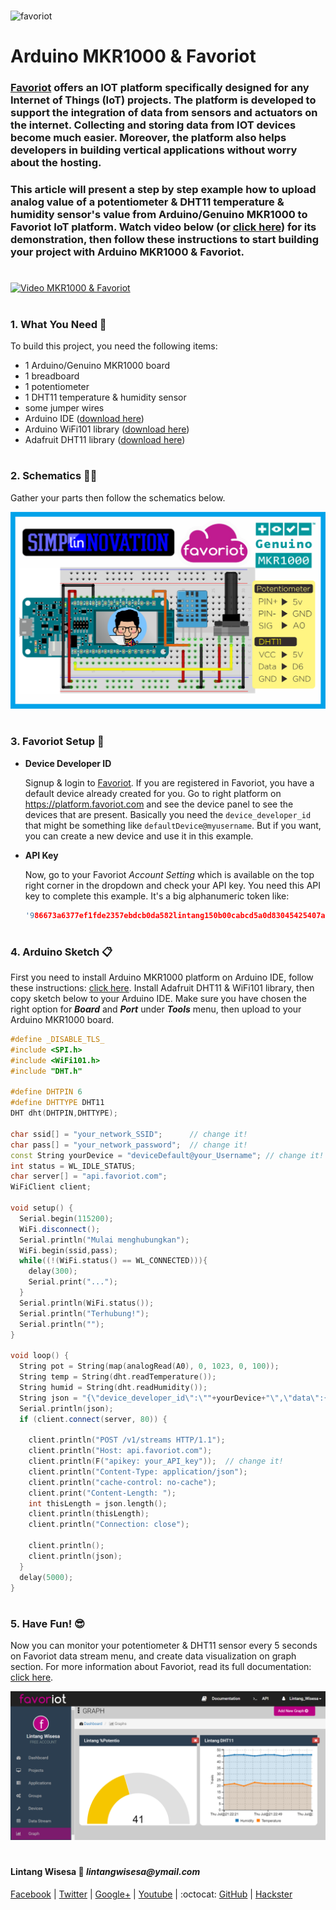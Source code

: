 #

![favoriot](https://www.favoriot.com/wp-content/uploads/2017/03/favoriot-1.png)

# Arduino MKR1000 & Favoriot

### **[Favoriot](https://www.favoriot.com/home/iotplatform)** offers an IOT platform specifically designed for any Internet of Things (IoT) projects. The platform is developed to support the integration of data from sensors and actuators on the internet. Collecting and storing data from IOT devices become much easier. Moreover, the platform also helps developers in building vertical applications without worry about the hosting. 

### This article will present a step by step example how to upload analog value of a potentiometer & DHT11 temperature & humidity sensor's value from Arduino/Genuino MKR1000 to Favoriot IoT platform. Watch video below (or [click here](https://www.youtube.com/watch?v=snorUeH-t38)) for its demonstration, then follow these instructions to start building your project with Arduino MKR1000 & Favoriot.

#

[![Video MKR1000 & Favoriot](https://img.youtube.com/vi/snorUeH-t38/0.jpg)](https://www.youtube.com/watch?v=snorUeH-t38)

#

### **1. What You Need** :gift:
To build this project, you need the following items:
- 1 Arduino/Genuino MKR1000 board
- 1 breadboard
- 1 potentiometer
- 1 DHT11 temperature & humidity sensor
- some jumper wires
- Arduino IDE ([download here](https://www.arduino.cc/en/Main/Software))
- Arduino WiFi101 library ([download here](https://www.arduino.cc/en/Reference/WiFi101))
- Adafruit DHT11 library ([download here](https://github.com/adafruit/DHT-sensor-library))

#

### **2. Schematics** :wrench::hammer:

Gather your parts then follow the schematics below.

![favoriot](https://raw.githubusercontent.com/LintangWisesa/Arduino_MKR1000_Favoriot/master/MKR1000_Favoriot_Schematics.png)

#

### **3. Favoriot Setup** :purple_heart:

- __Device Developer ID__

  Signup & login to [Favoriot](https://platform.favoriot.com/login). If you are registered in Favoriot, you have a default device already created for you. Go to right platform on https://platform.favoriot.com and see the device panel to see the devices that are present. Basically you need the ```device_developer_id``` that might be something like ```defaultDevice@myusername```. But if you want, you can create a new device and use it in this example.

- __API Key__

  Now, go to your Favoriot *Account Setting* which is available on the top right corner in the dropdown and check your API key. You need this API key to complete this example. It's a big alphanumeric token like:
  ```c++
  '986673a6377ef1fde2357ebdcb0da582lintang150b00cabcd5a0d83045425407ab4'
  ```

#

### **4. Arduino Sketch** :clipboard:

First you need to install Arduino MKR1000 platform on Arduino IDE, follow these instructions: [click here](https://www.arduino.cc/en/Guide/MKR1000). Install Adafruit DHT11 & WiFi101 library, then copy sketch below to your Arduino IDE. Make sure you have chosen the right option for **_Board_** and **_Port_** under **_Tools_** menu, then upload to your Arduino MKR1000 board.

```c++
#define _DISABLE_TLS_
#include <SPI.h>
#include <WiFi101.h>
#include "DHT.h" 

#define DHTPIN 6
#define DHTTYPE DHT11
DHT dht(DHTPIN,DHTTYPE);

char ssid[] = "your_network_SSID";      // change it!
char pass[] = "your_network_password";  // change it!
const String yourDevice = "deviceDefault@your_Username"; // change it!
int status = WL_IDLE_STATUS;
char server[] = "api.favoriot.com";
WiFiClient client;

void setup() {
  Serial.begin(115200);
  WiFi.disconnect();
  Serial.println("Mulai menghubungkan");
  WiFi.begin(ssid,pass);
  while((!(WiFi.status() == WL_CONNECTED))){
    delay(300);
    Serial.print("...");
  }
  Serial.println(WiFi.status());
  Serial.println("Terhubung!");
  Serial.println("");
}

void loop() {
  String pot = String(map(analogRead(A0), 0, 1023, 0, 100));
  String temp = String(dht.readTemperature());
  String humid = String(dht.readHumidity());
  String json = "{\"device_developer_id\":\""+yourDevice+"\",\"data\":{\"Potentio\":\""+pot+"\",\"Temperature\":\""+temp+"\",\"Humidity\":\""+humid+"\"}}";
  Serial.println(json);
  if (client.connect(server, 80)) {
    
    client.println("POST /v1/streams HTTP/1.1");
    client.println("Host: api.favoriot.com");
    client.println(F("apikey: your_API_key"));  // change it!
    client.println("Content-Type: application/json");
    client.println("cache-control: no-cache");
    client.print("Content-Length: ");
    int thisLength = json.length();
    client.println(thisLength);
    client.println("Connection: close");

    client.println();
    client.println(json);
  }
  delay(5000);
}
```

#

### **5. Have Fun!** :sunglasses:
Now you can monitor your potentiometer & DHT11 sensor every 5 seconds on Favoriot data stream menu, and create data visualization on graph section. For more information about Favoriot, read its full documentation: [click here](https://platform.favoriot.com/tutorial/).

![favoriot_graph](https://raw.githubusercontent.com/LintangWisesa/Arduino_MKR1000_Favoriot/master/MKR1000_Favoriot_Graph.png)

#

#### Lintang Wisesa :love_letter: _lintangwisesa@ymail.com_

[Facebook](https://www.facebook.com/lintangbagus) | 
[Twitter](https://twitter.com/Lintang_Wisesa) |
[Google+](https://plus.google.com/u/0/+LintangWisesa1) |
[Youtube](https://www.youtube.com/user/lintangbagus) | 
:octocat: [GitHub](https://github.com/LintangWisesa) |
[Hackster](https://www.hackster.io/lintangwisesa)

